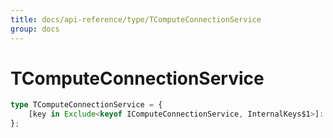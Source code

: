 ```yaml
---
title: docs/api-reference/type/TComputeConnectionService
group: docs
---
```


# TComputeConnectionService

```ts
type TComputeConnectionService = {
    [key in Exclude<keyof IComputeConnectionService, InternalKeys$1>]: unknown;
};
```


